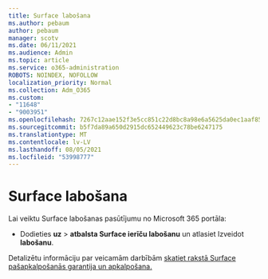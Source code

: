 ```yaml
---
title: Surface labošana
ms.author: pebaum
author: pebaum
manager: scotv
ms.date: 06/11/2021
ms.audience: Admin
ms.topic: article
ms.service: o365-administration
ROBOTS: NOINDEX, NOFOLLOW
localization_priority: Normal
ms.collection: Adm_O365
ms.custom:
- "11648"
- "9003951"
ms.openlocfilehash: 7267c12aae152f3e5cc851c22d8bc8a98e6a5625da0ec1aaf85d2dc3f82f8144
ms.sourcegitcommit: b5f7da89a650d2915dc652449623c78be6247175
ms.translationtype: MT
ms.contentlocale: lv-LV
ms.lasthandoff: 08/05/2021
ms.locfileid: "53998777"
---
```

# <a name="surface-repairs"></a>Surface labošana

Lai veiktu Surface labošanas pasūtījumu no Microsoft 365 portāla:

- Dodieties **uz**  >  **atbalsta Surface ierīču labošanu** un atlasiet Izveidot **labošanu**. 

Detalizētu informāciju par veicamām darbībām [skatiet rakstā Surface pašapkalpošanās garantija un apkalpošana.](/surface/self-serve-warranty-service)